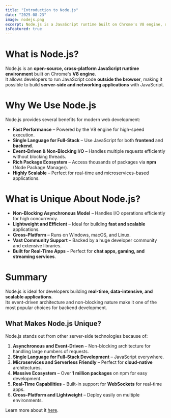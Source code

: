 ```yaml
---
title: "Introduction to Node.js"
date: "2025-08-23"
image: nodejs.png
excerpt: Node.js is a JavaScript runtime built on Chrome's V8 engine, designed for building scalable and high-performance server-side applications.
isFeatured: true
---
```


# What is Node.js?

Node.js is an **open-source, cross-platform JavaScript runtime environment** built on Chrome's **V8 engine**.  
It allows developers to run JavaScript code **outside the browser**, making it possible to build **server-side and networking applications** with JavaScript.

# Why We Use Node.js

Node.js provides several benefits for modern web development:

- **Fast Performance** – Powered by the V8 engine for high-speed execution.  
- **Single Language for Full-Stack** – Use JavaScript for both **frontend** and **backend**.  
- **Event-Driven & Non-Blocking I/O** – Handles multiple requests efficiently without blocking threads.  
- **Rich Package Ecosystem** – Access thousands of packages via **npm** (Node Package Manager).  
- **Highly Scalable** – Perfect for real-time and microservices-based applications.  

# What is Unique About Node.js?

- **Non-Blocking Asynchronous Model** – Handles I/O operations efficiently for high concurrency.  
- **Lightweight and Efficient** – Ideal for building **fast and scalable** applications.  
- **Cross-Platform** – Runs on Windows, macOS, and Linux.  
- **Vast Community Support** – Backed by a huge developer community and extensive libraries.  
- **Built for Real-Time Apps** – Perfect for **chat apps, gaming, and streaming services**.  

# Summary

Node.js is ideal for developers building **real-time, data-intensive, and scalable applications**.  
Its event-driven architecture and non-blocking nature make it one of the most popular choices for backend development.

## What Makes Node.js Unique?

Node.js stands out from other server-side technologies because of:

1. **Asynchronous and Event-Driven** – Non-blocking architecture for handling large numbers of requests.  
2. **Single Language for Full-Stack Development** – JavaScript everywhere.  
3. **Microservices and Serverless Friendly** – Perfect for **cloud-native** architectures.  
4. **Massive Ecosystem** – Over **1 million packages** on npm for easy development.  
5. **Real-Time Capabilities** – Built-in support for **WebSockets** for real-time apps.  
6. **Cross-Platform and Lightweight** – Deploy easily on multiple environments.  

Learn more about it [here](https://nodejs.org/en/learn).  
